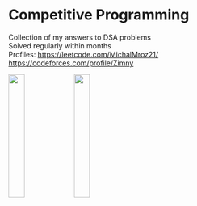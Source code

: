 # Competitive Programming

Collection of my answers to DSA problems\
Solved regularly within months\
Profiles: https://leetcode.com/MichalMroz21/ https://codeforces.com/profile/Zimny 
<p align="left">
<img src="https://github.com/MichalMroz21/Leetcode/assets/125133223/adbefed5-ad07-497f-81ac-03c3e21b8170" width=25% height=25%> <img src="https://github.com/MichalMroz21/Leetcode/assets/125133223/6162606d-4c39-41f0-a712-27c6d5a83e71" width=25% height=25%>
</p>
<br/>



